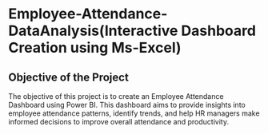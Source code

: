 # Employee-Attendance-DataAnalysis(Interactive Dashboard Creation using Ms-Excel)
 ## Objective of the Project
The objective of this project is to create an Employee Attendance Dashboard using Power BI. This dashboard aims to provide insights into employee attendance patterns, identify trends, and help HR managers make informed decisions to improve overall attendance and productivity.


